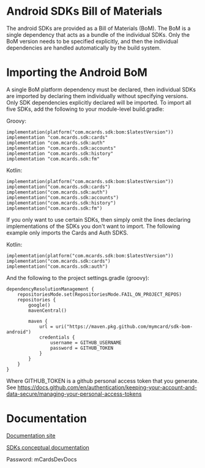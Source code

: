 # Android SDKs Bill of Materials
The android SDKs are provided as a Bill of Materials (BoM). The BoM is a single dependency that acts as a bundle of the individual SDKs. Only the BoM version needs to be specified explicitly, and then the individual dependencies are handled automatically by the build system.

# Importing the Android BoM
A single BoM platform dependency must be declared, then individual SDKs are imported by declaring them individually without specifying versions. Only SDK dependencies explicitly declared will be imported. To import all five SDKs, add the following to your module-level build.gradle:

Groovy:
```
implementation(platform("com.mcards.sdk:bom:$latestVersion"))
implementation "com.mcards.sdk:cards"
implementation "com.mcards.sdk:auth"
implementation "com.mcards.sdk:accounts"
implementation "com.mcards.sdk:history"
implementation "com.mcards.sdk:fm"
```

Kotlin:
```
implementation(platform("com.mcards.sdk:bom:$latestVersion"))
implementation("com.mcards.sdk:cards")
implementation("com.mcards.sdk:auth")
implementation("com.mcards.sdk:accounts")
implementation("com.mcards.sdk:history")
implementation("com.mcards.sdk:fm")
```

If you only want to use certain SDKs, then simply omit the lines declaring implementations of the SDKs you don't want to import. The following example only imports the Cards and Auth SDKS.

Kotlin:
```
implementation(platform("com.mcards.sdk:bom:$latestVersion"))
implementation("com.mcards.sdk:cards")
implementation("com.mcards.sdk:auth")
```

And the following to the project settings.gradle (groovy):
```
dependencyResolutionManagement {
    repositoriesMode.set(RepositoriesMode.FAIL_ON_PROJECT_REPOS)
    repositories {
        google()
        mavenCentral()

        maven {
            url = uri("https://maven.pkg.github.com/mymcard/sdk-bom-android")
            credentials {
                username = GITHUB_USERNAME
                password = GITHUB_TOKEN
            }
        }
    }
}
```

Where GITHUB_TOKEN is a github personal access token that you generate. See https://docs.github.com/en/authentication/keeping-your-account-and-data-secure/managing-your-personal-access-tokens

# Documentation
[Documentation site](https://mcards.readme.io/)

[SDKs conceptual documentation](https://mcards.readme.io/docs/mcards-sdk-overview)

Password: mCardsDevDocs

